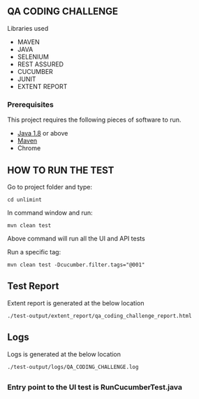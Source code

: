 ## QA CODING CHALLENGE

Libraries used

* MAVEN
* JAVA
* SELENIUM
* REST ASSURED
* CUCUMBER
* JUNIT
* EXTENT REPORT

### Prerequisites

This project requires the following pieces of software to run.

* [Java 1.8](http://www.oracle.com/technetwork/java/javase/downloads/jdk8-downloads-2133151.html) or above
* [Maven](https://maven.apache.org/install.html)
* Chrome

## HOW TO RUN THE TEST

Go to project folder and type:

    cd unlimint

In command window and run:

    mvn clean test

Above command will run all the UI and API tests

Run a specific tag:

    mvn clean test -Dcucumber.filter.tags="@001"


## Test Report

Extent report is generated at the below location

    ./test-output/extent_report/qa_coding_challenge_report.html

## Logs

Logs is generated at the below location

    ./test-output/logs/QA_CODING_CHALLENGE.log

##

### Entry point to the UI test is **RunCucumberTest.java**
